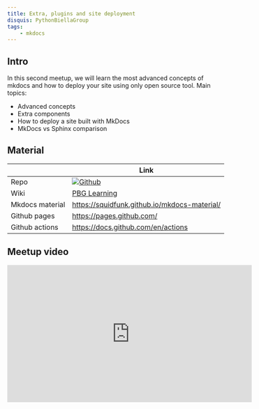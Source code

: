 ```yaml
---
title: Extra, plugins and site deployment
disquis: PythonBiellaGroup
tags:
    - mkdocs
---
```


## Intro

In this second meetup, we will learn the most advanced concepts of mkdocs and how to deploy your site using only open source tool.
Main topics:

* Advanced concepts
* Extra components
* How to deploy a site built with MkDocs
* MkDocs vs Sphinx comparison

## Material

| | Link |
|----------|----------|
| Repo     | [![Github](https://img.shields.io/badge/GitHub-181717.svg?style=for-the-badge&logo=GitHub&logoColor=white)](https://github.com/PythonBiellaGroup/mkdocs-tutorial) |
| Wiki   | [PBG Learning](https://pythonbiellagroup.it/learning/mkdocs_tutorial/)|
| Mkdocs material  | https://squidfunk.github.io/mkdocs-material/|
| Github pages  | https://pages.github.com/|
| Github actions | https://docs.github.com/en/actions |

## Meetup video

<iframe width="560" height="315" src="https://www.youtube.com/embed/mbT5xptiYOo?si=GSIslUeiknjGOqJf" title="YouTube video player" frameborder="0" allow="accelerometer; autoplay; clipboard-write; encrypted-media; gyroscope; picture-in-picture; web-share" allowfullscreen></iframe>